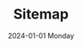 ---
aliases: 
draft: false
slug: 
layout: sitemap
githubrepo: 
keywords: 
type: 
date:
- 2024-01-01 Monday
description: A sitemap for https://wonyoungjang.org
title: Sitemap
tags:
categories:
lastMod: 2024-06-22
---